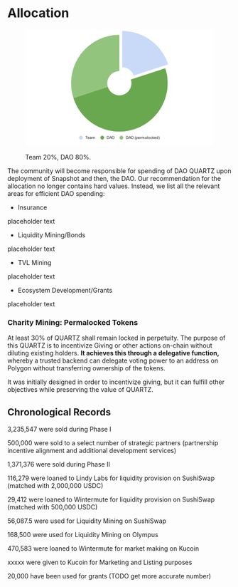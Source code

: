 # Allocation



<figure><img src="../.gitbook/assets/chart.svg" alt=""><figcaption><p>Team 20%, DAO 80%.</p></figcaption></figure>

The community will become responsible for spending of DAO QUARTZ upon deployment of Snapshot and then, the DAO. Our recommendation for the allocation no longer contains hard values. Instead, we list all the relevant areas for efficient DAO spending:

* Insurance

placeholder text

* Liquidity Mining/Bonds

placeholder text

* TVL Mining

placeholder text

* Ecosystem Development/Grants

placeholder text

### Charity Mining: Permalocked Tokens

At least 30% of QUARTZ shall remain locked in perpetuity. The purpose of this QUARTZ is to incentivize Giving or other actions on-chain without diluting existing holders. **It achieves this through a delegative function,** whereby a trusted backend can delegate voting power to an address on Polygon without transferring ownership of the tokens.

It was initially designed in order to incentivize giving, but it can fulfill other objectives while preserving the value of QUARTZ.

## Chronological Records

3,235,547 were sold during Phase I

500,000 were sold to a select number of strategic partners (partnership incentive alignment and additional development services)

1,371,376 were sold during Phase II

116,279 were loaned to Lindy Labs for liquidity provision on SushiSwap (matched with 2,000,000 USDC)

29,412 were loaned to Wintermute for liquidity provision on SushiSwap (matched with 500,000 USDC)

56,087.5 were used for Liquidity Mining on SushiSwap

168,500 were used for Liquidity Mining on Olympus

470,583 were loaned to Wintermute for market making on Kucoin

xxxxx were given to Kucoin for Marketing and Listing purposes

20,000 have been used for grants (TODO get more accurate number)

